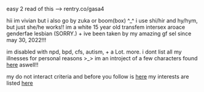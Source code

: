 easy 2 read of this —> rentry.co/gasa4

hii im vivian but i also go by zuka or boom(box) ^_^ i use shi/hir and hy/hym, but just she/he works!! im a white 15 year old transfem intersex aroace genderfae lesbian (SORRY.) + ive been taken by my amazing gf sel since may 30, 2022!!!

im disabled with npd, bpd, cfs, autism, + a Lot. more. i dont list all my illnesses for personal reasons >_> im an introject of a few characters found [here](fictroj) aswell!!

my do not interact criteria and before you follow is [here](kyuorby)
my interests are listed [here](byehi)